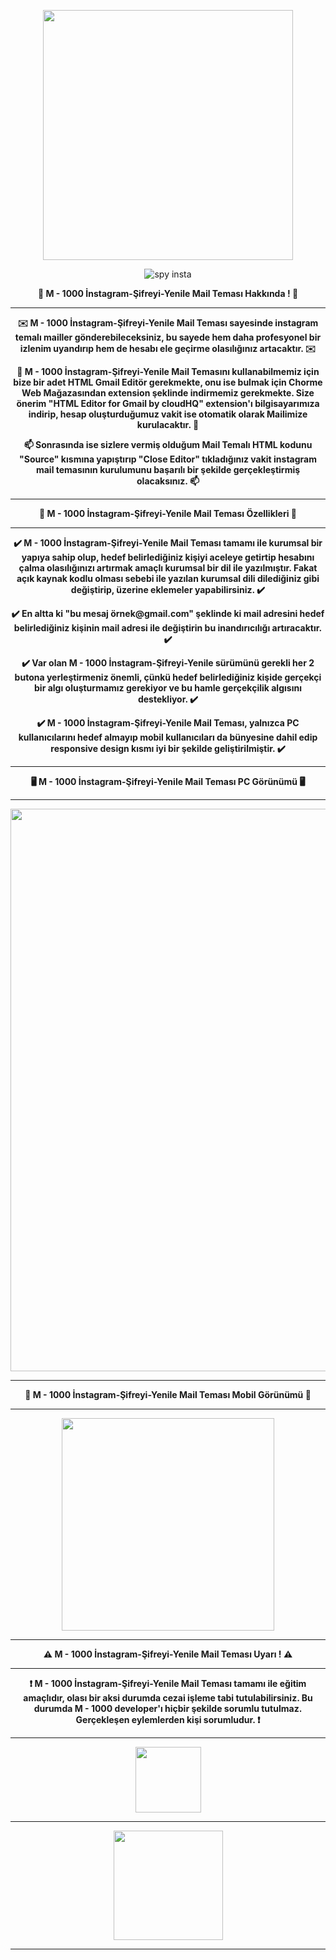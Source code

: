 <p align="center">
  <img src="https://github.com/user-attachments/assets/f82c4c6c-ed81-44ea-9c86-89e57c71db60" width="400" />
</p>

<p align="center">
  <img src="https://komarev.com/ghpvc/?username=instagram-giris-M-1000-Mail-Temasi&color=blue" alt="spy insta" />
</p>

<p align="center"><b>👾 M - 1000 İnstagram-Şifreyi-Yenile Mail Teması Hakkında ! 👾</b></p>

---

<p align="center"><b>✉️ M - 1000 İnstagram-Şifreyi-Yenile Mail Teması sayesinde instagram temalı mailler gönderebileceksiniz, bu sayede hem daha profesyonel bir izlenim uyandırıp hem de hesabı ele geçirme olasılığınız artacaktır. ✉️</b></p>

<p align="center"><b>📧 M - 1000 İnstagram-Şifreyi-Yenile Mail Temasını kullanabilmemiz için bize bir adet HTML Gmail Editör gerekmekte, onu ise bulmak için Chorme Web Mağazasından extension şeklinde indirmemiz gerekmekte. Size önerim "HTML Editor for Gmail by cloudHQ" extension'ı bilgisayarımıza indirip, hesap oluşturduğumuz vakit ise otomatik olarak Mailimize kurulacaktır. 📧</b></p>

<p align="center"><b>📫 Sonrasında ise sizlere vermiş olduğum Mail Temalı HTML kodunu "Source" kısmına yapıştırıp "Close Editor" tıkladığınız vakit instagram mail temasının kurulumunu başarılı bir şekilde gerçekleştirmiş olacaksınız. 📫</b></p>

---

<p align="center"><b>📌 M - 1000 İnstagram-Şifreyi-Yenile Mail Teması Özellikleri 📌</b></p>

---

<p align="center"><b>✔️ M - 1000 İnstagram-Şifreyi-Yenile Mail Teması tamamı ile kurumsal bir yapıya sahip olup, hedef belirlediğiniz kişiyi aceleye getirtip hesabını çalma olasılığınızı artırmak amaçlı kurumsal bir dil ile yazılmıştır. Fakat açık kaynak kodlu olması sebebi ile yazılan kurumsal dili dilediğiniz gibi değiştirip, üzerine eklemeler yapabilirsiniz. ✔️</b></p>

<p align="center"><b>✔️ En altta ki "bu mesaj örnek@gmail.com" şeklinde ki mail adresini hedef belirlediğiniz kişinin mail adresi ile değiştirin bu inandırıcılığı artıracaktır. ✔️</b></p>

<p align="center"><b>✔️ Var olan M - 1000 İnstagram-Şifreyi-Yenile sürümünü gerekli her 2 butona yerleştirmeniz önemli, çünkü hedef belirlediğiniz kişide gerçekçi bir algı oluşturmamız gerekiyor ve bu hamle gerçekçilik algısını destekliyor. ✔️</b></p>

<p align="center"><b>✔️ M - 1000 İnstagram-Şifreyi-Yenile Mail Teması, yalnızca PC kullanıcılarını hedef almayıp mobil kullanıcıları da bünyesine dahil edip responsive design kısmı iyi bir şekilde geliştirilmiştir. ✔️</b></p>

---

<p align="center"><b>🖥️ M - 1000 İnstagram-Şifreyi-Yenile Mail Teması PC Görünümü 🖥️</b></p>

---

<p align="center">
  <img width="900" src="https://github.com/user-attachments/assets/5298fa75-4dfc-498a-96fa-c55661b90971" />
</p>

---

<p align="center"><b>📱 M - 1000 İnstagram-Şifreyi-Yenile Mail Teması Mobil Görünümü 📱</b></p>

---

<p align="center">
  <img src="https://github.com/user-attachments/assets/fdceafbb-50f0-47fa-81a8-144b3ab49837" width="340" />
</p>


---

<p align="center"><b>⚠️ M - 1000 İnstagram-Şifreyi-Yenile Mail Teması Uyarı ! ⚠️</b></p>

---

<p align="center"><b>❗ M - 1000 İnstagram-Şifreyi-Yenile Mail Teması tamamı ile eğitim amaçlıdır, olası bir aksi durumda cezai işleme tabi tutulabilirsiniz. Bu durumda M - 1000 developer'ı hiçbir şekilde sorumlu tutulmaz. Gerçekleşen eylemlerden kişi sorumludur. ❗</b></p>

---


<p align="center">
  <a href="https://linktr.ee/Emirless" target="_blank">
    <img src="https://github.com/user-attachments/assets/c5dd6090-a4ae-4bdf-9070-f86582da6327" width="105">
  </a>
</p>

---

<p align="center">
  <img src="https://github.com/user-attachments/assets/3fc59d6f-aac4-4012-92e1-d06aa0d3ae4e" width="175">
</p>

---
